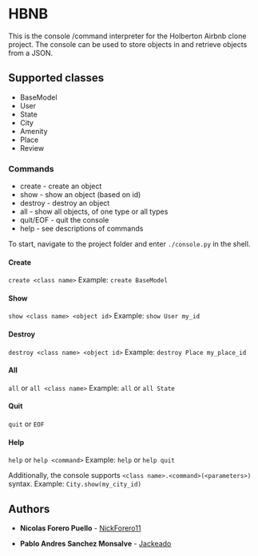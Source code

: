 # HBNB

This is the console /command interpreter for the Holberton Airbnb clone project. The console can be used to store objects in and retrieve objects from a JSON.

## Supported classes

* BaseModel
* User
* State
* City
* Amenity
* Place
* Review

### Commands

* create - create an object
* show - show an object (based on id)
* destroy - destroy an object
* all - show all objects, of one type or all types
* quit/EOF - quit the console
* help - see descriptions of commands

To start, navigate to the project folder and enter `./console.py` in the shell.

#### Create

`create <class name>`
Example:
`create BaseModel`

#### Show

`show <class name> <object id>`
Example:
`show User my_id`

#### Destroy

`destroy <class name> <object id>`
Example:
`destroy Place my_place_id`

#### All

`all` or `all <class name>`
Example:
`all` or `all State`

#### Quit

`quit` or `EOF`

#### Help

`help` or `help <command>`
Example:
`help` or `help quit`

Additionally, the console supports `<class name>.<command>(<parameters>)` syntax.
Example:
`City.show(my_city_id)`

## Authors

* **Nicolas Forero Puello** - [NickForero11](https://github.com/NickForero11)

* **Pablo Andres Sanchez Monsalve** - [Jackeado](https://github.com/Jackeado)
